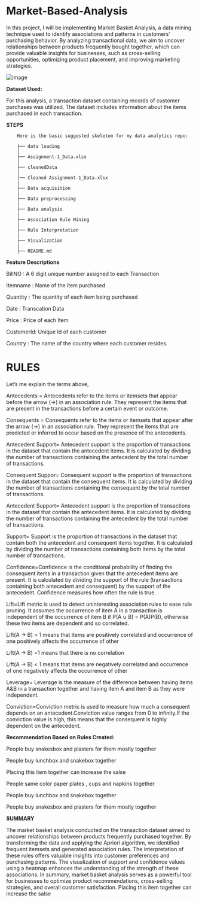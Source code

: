 # Market-Based-Analysis

In this project, I will be implementing Market Basket Analysis, a data mining technique used to identify associations and patterns in customers' purchasing behavior. By analyzing transactional data, we aim to uncover relationships between products frequently bought together, which can provide valuable insights for businesses, such as cross-selling opportunities, optimizing product placement, and improving marketing strategies.

![image](https://github.com/tanumalik12/Market-Based-Analysis/assets/128899444/c95b7ebf-5ba0-445d-a4bf-27f76b88014a)


**Dataset Used:**

For this analysis, a transaction dataset containing records of customer purchases was utilized. The dataset includes information about the items purchased in each transaction.

**STEPS**

        Here is the basic suggested skeleton for my data analytics repo:
        
        ├── data loading
        │ 
        ├── Assignment-1_Data.xlsx 
        │
        ├── cleanedData
        │
        |── Cleaned Assignment-1_Data.xlsx
        |
        ├── Data acquisition
        |
        ├── Data preprocessing 
        |
        ├── Data analysis 
        |
        ├── Association Rule Mining
        |
        ├── Rule Interpretation
        |
        ├── Visualization
        |
        ├── README.md




**Feature Descriptions**

BillNO : A 6 digit unique number assigned to each Transaction

Itemname : Name of the item purchased

Quantity : The quantity of each item being purchased

Date : Transcation Data

Price : Price of each Item

CustomerId: Unique Id of each customer

Country : The name of the country where each customer resides.        


# **RULES**

Let’s me explain the terms above,

Antecedents = Antecedents refer to the items or itemsets that appear before the arrow (->) in an association rule. They represent the items that are present in the transactions before a certain event or outcome.

Consequents = Consequents refer to the items or itemsets that appear after the arrow (->) in an association rule. They represent the items that are predicted or inferred to occur based on the presence of the antecedents.

Antecedent Support= Antecedent support is the proportion of transactions in the dataset that contain the antecedent items. It is calculated by dividing the number of transactions containing the antecedent by the total number of transactions.

Consequent Suppor= Consequent support is the proportion of transactions in the dataset that contain the consequent items. It is calculated by dividing the number of transactions containing the consequent by the total number of transactions.

Antecedent Support= Antecedent support is the proportion of transactions in the dataset that contain the antecedent items. It is calculated by dividing the number of transactions containing the antecedent by the total number of transactions.

Support= Support is the proportion of transactions in the dataset that contain both the antecedent and consequent items together. It is calculated by dividing the number of transactions containing both items by the total number of transactions.

Confidence=Confidence is the conditional probability of finding the consequent items in a transaction given that the antecedent items are present. It is calculated by dividing the support of the rule (transactions containing both antecedent and consequent) by the support of the antecedent. Confidence measures how often the rule is true.

Lift=Lift metric is used to detect uninteresting association rules to ease rule pruning. It assumes the occurrence of item A in a transaction is independent of the occurrence of item B if P(A ∪ B) = P(A)P(B), otherwise these two items are dependent and so correlated.

Lift(A → B) > 1 means that items are positively correlated and occurrence of one positively affects the occurrence of other</br>

Lift(A → B) =1 means that there is no correlation</br>

Lift(A → B) < 1 means that items are negatively correlated and occurrence of one negatively affects the occurrence of other

Leverage= Leverage is the measure of the difference between having items A&B in a transaction together and having item A and item B as they were independent.

Conviction=Conviction metric is used to measure how much a consequent depends on an antecedent.Conviction value ranges from 0 to infinity.If the conviction value is high, this means that the consequent is highly dependent on the antecedent.


**Recommendation Based on Rules Created:**

People buy snakesbox and plasters for them mostly together

People buy lunchbox and snakebox together</br>

Placing this item together can increase the salse


People same color paper plates , cups and napkins together

People buy lunchbox and snakebox together

People buy snakesbox and plasters for them mostly together


**SUMMARY**

The market basket analysis conducted on the transaction dataset aimed to uncover relationships between products frequently purchased together. By transforming the data and applying the Apriori algorithm, we identified frequent itemsets and generated association rules. The interpretation of these rules offers valuable insights into customer preferences and purchasing patterns. The visualization of support and confidence values using a heatmap enhances the understanding of the strength of these associations. In summary, market basket analysis serves as a powerful tool for businesses to optimize product recommendations, cross-selling strategies, and overall customer satisfaction.
Placing this item together can increase the salse
